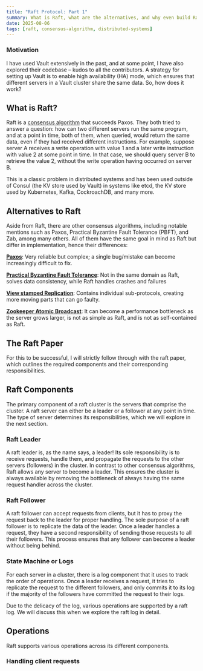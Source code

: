 ```yaml
---
title: "Raft Protocol: Part 1"
summary: What is Raft, what are the alternatives, and why even build Raft? How are we going to build it?
date: 2025-08-06
tags: [raft, consensus-algorithm, distributed-systems]
---
```


### Motivation
I have used Vault extensively in the past, and at some point, I have also explored their codebase – kudos to all the contributors. A strategy for setting up Vault is to enable high availability (HA) mode, which ensures that different servers in a Vault cluster share the same data. So, how does it work?

## What is Raft?

Raft is a [consensus algorithm](https://en.wikipedia.org/wiki/Consensus_(computer_science)) that succeeds Paxos. They both tried to answer a question: how can two different servers run the same program, and at a point in time, both of them, when queried, would return the same data, even if they had received different instructions. For example, suppose server A receives a write operation with value 1 and a later write instruction with value 2 at some point in time. In that case, we should query server B to retrieve the value 2, without the write operation having occurred on server B.

This is a classic problem in distributed systems and has been used outside of Consul (the KV store used by Vault) in systems like etcd, the KV store used by Kubernetes, Kafka, CockroachDB, and many more.

## Alternatives to Raft

Aside from Raft, there are other consensus algorithms, including notable mentions such as Paxos, Practical Byzantine Fault Tolerance (PBFT), and Zab, among many others. All of them have the same goal in mind as Raft but differ in implementation, hence their differences:

**[Paxos](https://en.wikipedia.org/wiki/Paxos_(computer_science))**: Very reliable but complex; a single bug/mistake can become increasingly difficult to fix.

**[Practical Byzantine Fault Tolerance](http://pmg.csail.mit.edu/papers/osdi99.pdf)**: Not in the same domain as Raft, solves data consistency, while Raft handles crashes and failures

**[View stamped Replication](http://pmg.csail.mit.edu/papers/vr-revisited.pdf)**: Contains individual sub-protocols, creating more moving parts that can go faulty.

**[Zookeeper Atomic Broadcast](https://www.geeksforgeeks.org/system-design/zab-algorithm-in-distributed-systems/)**: It can become a performance bottleneck as the server grows larger, is not as simple as Raft, and is not as self-contained as Raft.

## The Raft Paper
For this to be successful, I will strictly follow through with the raft paper, which outlines the required components and their corresponding responsibilities. 

## Raft Components
The primary component of a raft cluster is the servers that comprise the cluster. A raft server can either be a leader or a follower at any point in time. The type of server determines its responsibilities, which we will explore in the next section.

### Raft Leader
A raft leader is, as the name says, a leader! Its sole responsibility is to receive requests, handle them, and propagate the requests to the other servers (followers) in the cluster. In contrast to other consensus algorithms, Raft allows any server to become a leader. This ensures the cluster is always available by removing the bottleneck of always having the same request handler across the cluster.

### Raft Follower
A raft follower can accept requests from clients, but it has to proxy the request back to the leader for proper handling. The sole purpose of a raft follower is to replicate the data of the leader. Once a leader handles a request, they have a second responsibility of sending those requests to all their followers. This process ensures that any follower can become a leader without being behind.

### State Machine or Logs
For each server in a cluster, there is a log component that it uses to track the order of operations. Once a leader receives a request, it tries to replicate the request to the different followers, and only commits it to its log if the majority of the followers have committed the request to their logs.

Due to the delicacy of the log, various operations are supported by a raft log. We will discuss this when we explore the raft log in detail.

## Operations

Raft supports various operations across its different components.

### Handling client requests





